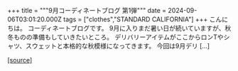 +++
title = """9月コーディネートブログ 第1弾"""
date = 2024-09-06T03:01:20.000Z
tags = ["clothes","STANDARD CALIFORNIA"]
+++
こんにちは。 コーディネートブログです。 9月に入りまだ暑い日が続いていますが、秋冬ものの準備もしていきたいところ。 デリバリーアイテムがここからロンTやシャツ、スウェットと本格的な秋模様になってきます。 今回は9月デリ \[…\]

[[source]](https://www.standardcalifornia.com/blog/48998.html)
